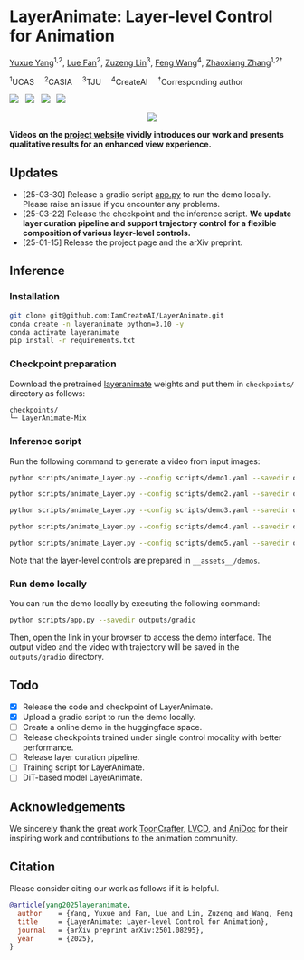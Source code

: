 # LayerAnimate: Layer-level Control for Animation

[Yuxue Yang](https://yuxueyang1204.github.io/)<sup>1,2</sup>, [Lue Fan](https://lue.fan/)<sup>2</sup>, [Zuzeng Lin](https://www.researchgate.net/scientific-contributions/Zuzeng-Lin-2192777418)<sup>3</sup>, [Feng Wang](https://happynear.wang/)<sup>4</sup>, [Zhaoxiang Zhang](https://zhaoxiangzhang.net)<sup>1,2†</sup>

<sup>1</sup>UCAS&emsp; <sup>2</sup>CASIA&emsp; <sup>3</sup>TJU&emsp; <sup>4</sup>CreateAI&emsp; <sup>†</sup>Corresponding author

<a href='https://arxiv.org/abs/2501.08295'><img src='https://img.shields.io/badge/arXiv-2501.08295-b31b1b.svg'></a> &nbsp;
<a href='https://layeranimate.github.io'><img src='https://img.shields.io/badge/Project-Page-Green'></a> &nbsp;
<a href='https://www.bilibili.com/video/BV1EycqeaEqF/'><img src='https://img.shields.io/badge/BiliBili-Video-479fd1.svg'></a> &nbsp;
<a href='https://youtu.be/b_bvVKigky4'><img src='https://img.shields.io/badge/Youtube-Video-b31b1b.svg'></a> &nbsp;


<div align="center"> <img src='__assets__/figs/demos.gif'></img></div>

**Videos on the [project website](https://layeranimate.github.io) vividly introduces our work and presents qualitative results for an enhanced view experience.**

## Updates

- [25-03-30] Release a gradio script [app.py](scripts/app.py) to run the demo locally. Please raise an issue if you encounter any problems.
- [25-03-22] Release the checkpoint and the inference script. **We update layer curation pipeline and support trajectory control for a flexible composition of various layer-level controls.**
- [25-01-15] Release the project page and the arXiv preprint.

## Inference

### Installation

```bash
git clone git@github.com:IamCreateAI/LayerAnimate.git
conda create -n layeranimate python=3.10 -y
conda activate layeranimate
pip install -r requirements.txt
```

### Checkpoint preparation

Download the pretrained [layeranimate](https://huggingface.co/Yuppie1204/LayerAnimate-Mix) weights and put them in `checkpoints/` directory as follows:

```bash
checkpoints/
└─ LayerAnimate-Mix
```

### Inference script

Run the following command to generate a video from input images:

```bash
python scripts/animate_Layer.py --config scripts/demo1.yaml --savedir outputs/sample1

python scripts/animate_Layer.py --config scripts/demo2.yaml --savedir outputs/sample2

python scripts/animate_Layer.py --config scripts/demo3.yaml --savedir outputs/sample3

python scripts/animate_Layer.py --config scripts/demo4.yaml --savedir outputs/sample4

python scripts/animate_Layer.py --config scripts/demo5.yaml --savedir outputs/sample5
```

Note that the layer-level controls are prepared in `__assets__/demos`.

### Run demo locally

You can run the demo locally by executing the following command:

```bash
python scripts/app.py --savedir outputs/gradio
```

Then, open the link in your browser to access the demo interface. The output video and the video with trajectory will be saved in the `outputs/gradio` directory.

## Todo

- [x] Release the code and checkpoint of LayerAnimate.
- [x] Upload a gradio script to run the demo locally.
- [ ] Create a online demo in the huggingface space.
- [ ] Release checkpoints trained under single control modality with better performance.
- [ ] Release layer curation pipeline.
- [ ] Training script for LayerAnimate.
- [ ] DiT-based model LayerAnimate.

## Acknowledgements

We sincerely thank the great work [ToonCrafter](https://doubiiu.github.io/projects/ToonCrafter/), [LVCD](https://luckyhzt.github.io/lvcd), and [AniDoc](https://yihao-meng.github.io/AniDoc_demo/) for their inspiring work and contributions to the animation community.

## Citation

Please consider citing our work as follows if it is helpful.
```bib
@article{yang2025layeranimate,
  author    = {Yang, Yuxue and Fan, Lue and Lin, Zuzeng and Wang, Feng and Zhang, Zhaoxiang},
  title     = {LayerAnimate: Layer-level Control for Animation},
  journal   = {arXiv preprint arXiv:2501.08295},
  year      = {2025},
}
```
